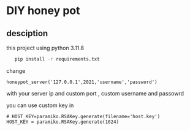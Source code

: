 # DIY honey pot

## desciption

   this project using  python 3.11.8

   ```bash
      pip install -r requirements.txt
   ```

   change 
   ```
   honeypot_server('127.0.0.1',2021,'username','password')
   ``` 
   with your server ip and custom port , custom username and passowrd 

   you can use custom key in 
   ```
   # HOST_KEY=paramiko.RSAKey.generate(filename='host.key')
   HOST_KEY = paramiko.RSAKey.generate(1024) 
   ```
